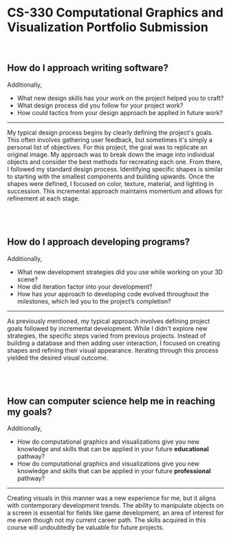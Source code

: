 # CS-330 Computational Graphics and Visualization Portfolio Submission
<br/>

How do I approach writing software?
---
Additionally,<br> 
- What new design skills has your work on the project helped you to craft?
- What design process did you follow for your project work?
- How could tactics from your design approach be applied in future work?<br>
***
My typical design process begins by clearly defining the project's goals. This often involves gathering user feedback, but sometimes it's simply a personal list of objectives. For this project, the goal was to replicate an original image. My approach was to break down the image into individual objects and consider the best methods for recreating each one. From there, I followed my standard design process. Identifying specific shapes is similar to starting with the smallest components and building upwards. Once the shapes were defined, I focused on color, texture, material, and lighting in succession. This incremental approach maintains momentum and allows for refinement at each stage.
<br/>
<br/>
<br/>
<br/>

How do I approach developing programs?
---
Additionally,<br> 
- What new development strategies did you use while working on your 3D scene?
- How did iteration factor into your development?
- How has your approach to developing code evolved throughout the milestones, which led you to the project’s completion?<br>
***
As previously mentioned, my typical approach involves defining project goals followed by incremental development. While I didn't explore new strategies, the specific steps varied from previous projects. Instead of building a database and then adding user interaction, I focused on creating shapes and refining their visual appearance. Iterating through this process yielded the desired visual outcome.
<br/>
<br/>
<br/>
<br/>

How can computer science help me in reaching my goals?
---
Additionally,<br> 
- How do computational graphics and visualizations give you new knowledge and skills that can be applied in your future **educational** pathway?
- How do computational graphics and visualizations give you new knowledge and skills that can be applied in your future **professional** pathway?<br>
***
Creating visuals in this manner was a new experience for me, but it aligns with contemporary development trends. The ability to manipulate objects on a screen is essential for fields like game development, an area of interest for me even though not my current career path. The skills acquired in this course will undoubtedly be valuable for future projects.
<br/>
<br/>
<br/>
<br/>

